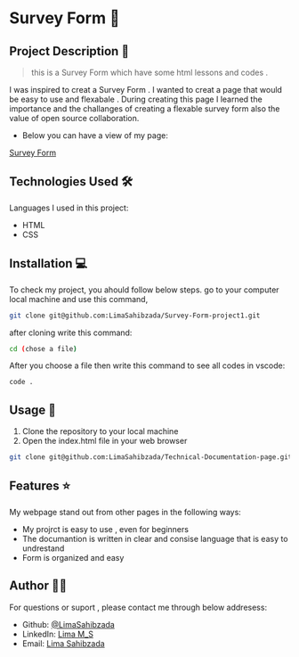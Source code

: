 # Survey Form 🚀

## Project Description 📝

> this is a Survey Form which have some html lessons and codes .

I was inspired to creat a Survey Form . I wanted to creat a page that would be easy to use and flexabale . During creating this page I learned the importance and the challanges of creating a flexable survey form also the value of open source collaboration.


- Below you can have a view of my page:

[Survey Form](https://github.com/LimaSahibzada/Survey-Form-project1/assets/167701815/d1e8a5f3-7799-42d0-93ce-f3d85aebe965)


## Technologies Used 🛠️

Languages I used in this project:

- HTML
- CSS



## Installation 💻

To check my project, you ahould follow below steps.
go to your computer local machine and use this command,

```bash
git clone git@github.com:LimaSahibzada/Survey-Form-project1.git

```
after cloning write this command:
```bash
cd (chose a file)
```
After you choose a file then write this command to see all codes in vscode:
```bash
code .
```




## Usage 🎯

1. Clone the repository to your local machine
2. Open the index.html file in your web browser



```bash
git clone git@github.com:LimaSahibzada/Technical-Documentation-page.git
```




## Features ⭐

My webpage stand out from other pages in the following ways:

- My projrct is easy to use , even for beginners
- The documantion is written in clear and consise language that is easy to undrestand
- Form is organized and easy 





## Author 👩‍💻
For questions or suport , please contact me through below addresess:
- Github: [@LimaSahibzada](https://github.com/LimaSahibzada)
- LinkedIn: [Lima M_S](https://linkedin.com/in/Lima_M_S)
- Email: [Lima Sahibzada](limasahibzada2023@gmail.com.com)




